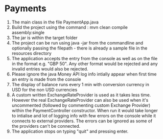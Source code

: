 # Payments

1) The main class in the file PaymentApp.java
2) Build the project using the command : mvn clean compile assembly:single
3) The jar is within the target folder 
4) The project can be run using java -jar from the commandline and optionally passing the filepath - there is already a  sample file in the resources directory
5) The application accepts the entry from the console as well as on the file in the format e.g. "GBP 50". Any other format would be rejected and any invalid entries would also be rejected.
6) Please ignore the java Money API log info intially appear  when first time an entry is made from the console
7) The display of balance runs every 1 min with conversion currency in USD for the non USD currencies
8) A custom written ExchangeRateProvider is used as it takes less time. However the real ExchangeRateProvider can also be used when it's uncommented (followed by commenting custom Exchange Provider) within the PaymentController constructor. When run it would take longer to intialise and lot of logging info with few errors  on the console while it connects to external providers. The errors can be ignored as some of the providers can't be connected.
9) The application stops on typing "quit" and pressing enter. 
